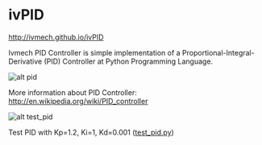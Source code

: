 # ivPID

http://ivmech.github.io/ivPID

Ivmech PID Controller is simple implementation of a Proportional-Integral-Derivative (PID) Controller at Python Programming Language.

![alt pid](https://raw.githubusercontent.com/ivmech/ivPID/master/docs/images/pid_control.png)

More information about PID Controller: http://en.wikipedia.org/wiki/PID_controller


![alt test_pid](https://raw.githubusercontent.com/ivmech/ivPID/master/docs/images/pid_1.png)

Test PID with Kp=1.2, Ki=1, Kd=0.001 ([test_pid.py](/ivmech/ivPID/blob/master/test_pid.py))